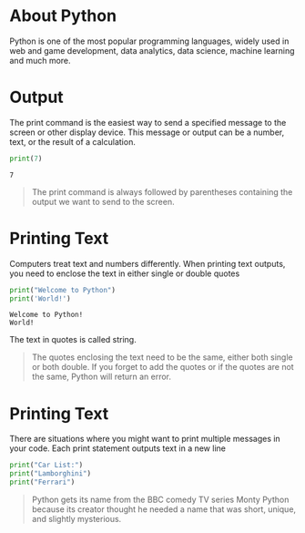 # About Python
Python is one of the most popular programming languages, widely used in web and game development, data analytics, data science, machine learning and much more.
# Output
The print command is the easiest way to send a specified message to the screen or other display device. This message or output can be a number, text, or the result of a calculation.
```python
print(7)
```
```
7
```
> The print command is always followed by parentheses containing the output we want to send to the screen.
# Printing Text
Computers treat text and numbers differently. When printing text outputs, you need to enclose the text in either single or double quotes
```python
print("Welcome to Python")
print('World!')
```
```
Welcome to Python!
World!
```
The text in quotes is called string.
> The quotes enclosing the text need to be the same, either both single or both double. If you forget to add the quotes or if the quotes are not the same, Python will return an error.
# Printing Text
There are situations where you might want to print multiple messages in your code.
Each print statement outputs text in a new line
```python
print("Car List:")
print("Lamborghini")
print("Ferrari")
```
> Python gets its name from the BBC comedy TV series Monty Python because its creator thought he needed a name that was short, unique, and slightly mysterious.
